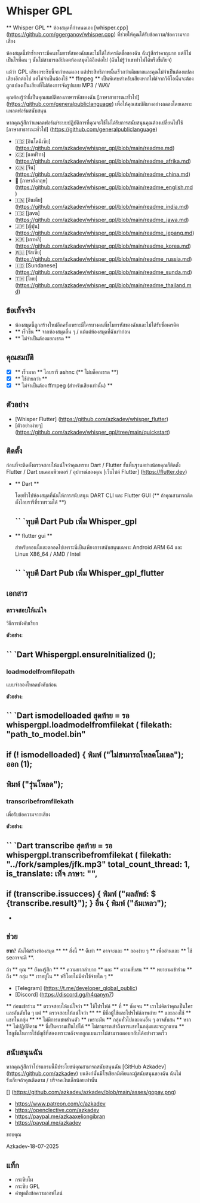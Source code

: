 # Whisper GPL 

** Whisper GPL ** ห้องสมุดที่กำหนดเอง [whisper.cpp] (https://github.com/ggerganov/whisper.cpp) ที่ช่วยให้คุณได้รับข้อความ/ข้อความจากเสียง

ห้องสมุดนี้ทำซ้ำเพราะมีคนขโมยรหัสของฉันและไม่ได้ใส่เครดิตชื่อของฉัน ฉันรู้สึกรำคาญมาก แต่ก็ไม่เป็นไรที่คน ๆ นั้นไม่สามารถอัปเดตห้องสมุดได้อีกต่อไป (ฉันไม่รู้ว่าเขาทำไม่ได้หรือขี้เกียจ)

แม้ว่า GPL เสียงกระซิบนี้จะกำหนดเอง แต่ประสิทธิภาพนั้นเร็วกว่าเดิมมากและคุณไม่จำเป็นต้องแปลงเสียงอีกต่อไป แต่ไม่จำเป็นต้องใช้ ** ffmpeg ** เป็นพิเศษสำหรับเสียงหากไฟล์จากวิดีโอนั้นจะต้องถูกแปลงเป็นเสียงที่ไม่ต้องการจัดรูปแบบ MP3 / WAV

คุณต้องรู้ว่านี่เป็นคุณสมบัติของภาษารหัสของฉัน [ภาษาสาธารณะทั่วไป] (https://github.com/generalpubliclanguage) เพื่อให้คุณสมบัติบางอย่างลดลงโดยเฉพาะแพลตฟอร์มสนับสนุน

หากคุณรู้สึกว่าแพลตฟอร์ม/ระบบปฏิบัติการที่คุณจะใช้ไม่ได้รับการสนับสนุนคุณต้องเปลี่ยนไปใช้ [ภาษาสาธารณะทั่วไป] (https://github.com/generalpubliclanguage)

- 🇮🇩 [อินโดนีเซีย] (https://github.com/azkadev/whisper_gpl/blob/main/readme.md)
- 🇨🇿 [แอฟริกา] (https://github.com/azkadev/whisper_gpl/blob/main/readme_afrika.md)
- 🇨🇳 [จีน] (https://github.com/azkadev/whisper_gpl/blob/main/readme_china.md)
- 🏴󠁧󠁢󠁥󠁮󠁧󠁿 [ภาษาอังกฤษ] (https://github.com/azkadev/whisper_gpl/blob/main/readme_english.md)
- 🇮🇳 [อินเดีย] (https://github.com/azkadev/whisper_gpl/blob/main/readme_india.md)
- 🇮🇩 [java] (https://github.com/azkadev/whisper_gpl/blob/main/readme_jawa.md)
- 🇯🇵 [ญี่ปุ่น] (https://github.com/azkadev/whisper_gpl/blob/main/readme_jepang.md)
- 🇰🇷 [เกาหลี] (https://github.com/azkadev/whisper_gpl/blob/main/readme_korea.md)
- 🇷🇺 [รัสเซีย] (https://github.com/azkadev/whisper_gpl/blob/main/readme_russia.md)
- 🇮🇩 [Sundanese] (https://github.com/azkadev/whisper_gpl/blob/main/readme_sunda.md)
- 🇹🇭 [ไทย] (https://github.com/azkadev/whisper_gpl/blob/main/readme_thailand.md)

## ข้อเท็จจริง

- ห้องสมุดนี้ถูกสร้างใหม่อีกครั้งเพราะมีใครบางคนที่ขโมยรหัสของฉันและไม่ได้รับชื่อเครดิต
- ** เร็วขึ้น ** จากห้องสมุดอื่น ๆ / แม้แต่ห้องสมุดที่ฉันทำก่อน
- ** ไม่จำเป็นต้องแยกเธรด **

## คุณสมบัติ

- [x] ** เร็วมาก ** ไลบรารี ashnc (** ไม่บล็อกเธรด **)
- [x] ** ใช้ง่ายกว่า **
- [x] ** ไม่จำเป็นต้อง ffmpeg (สำหรับเสียงเท่านั้น) **

## ตัวอย่าง

- [Whisper Flutter] (https://github.com/azkadev/whisper_flutter)
- [ตัวอย่างง่ายๆ] (https://github.com/azkadev/whisper_gpl/tree/main/quickstart)

## ติดตั้ง

ก่อนที่จะติดตั้งตรวจสอบให้แน่ใจว่าคุณทราบ Dart / Flutter ขั้นพื้นฐานอย่างน้อยคุณก็ติดตั้ง Flutter / Dart บนคอมพิวเตอร์ / อุปกรณ์ของคุณ [เว็บไซต์ Flutter] (https://flutter.dev)

- ** Dart **
  
  โดยทั่วไปห้องสมุดที่ฉันให้การสนับสนุน DART CLI และ Flutter GUI (** ถ้าคุณสามารถติดตั้งไลบรารีที่รวบรวมได้ **)

  `` `ทุบตี
  Dart Pub เพิ่ม Whisper_gpl
  -

- ** flutter gui **
  
  สำหรับตอนนี้และตลอดไปเพราะนี่เป็นเพียงการสนับสนุนเฉพาะ Android ARM 64 และ Linux X86_64 / AMD / Intel

  `` `ทุบตี
  Dart Pub เพิ่ม Whisper_gpl_flutter
  -

## เอกสาร

### ตรวจสอบให้แน่ใจ

วิธีการบังคับเรียก

**ตัวอย่าง:**

`` `Dart
  Whispergpl.ensureInitialized ();
-


### loadmodelfromfilepath

แบบจำลองโหลดบังคับก่อน

**ตัวอย่าง:**

`` `Dart
  ismodelloaded สุดท้าย = รอ whispergpl.loadmodelfromfilekat (
    filekath: "path_to_model.bin"
  -
  if (! ismodelloaded) {
    พิมพ์ ("ไม่สามารถโหลดโมเดล");
    ออก (1);
  -
  พิมพ์ ("รุ่นโหลด");
-

### transcribefromfilekath

เพื่อรับข้อความจากเสียง

**ตัวอย่าง:**

`` `Dart
  transcribe สุดท้าย = รอ whispergpl.transcribefromfilekat (
    filekath: "../fork/samples/jfk.mp3"
    total_count_thread: 1,
    is_translate: เท็จ
    ภาษา: "",
  -
  
  if (transcribe.issucces) {
    พิมพ์ ("ผลลัพธ์: $ {transcribe.result}");
  } อื่น {
    พิมพ์ ("ล้มเหลว");
  -
-


## ช่วย

**ยาก**? ฉันได้สร้างห้องสมุด ** ** สิ่งนี้ ** ดีเท่า ** อาจจะและ ** ลองง่าย ๆ ** เพื่ออ่านและ ** ใช้ seอาจจะดี **. 

ถ้า ** คุณ ** ยังคงรู้สึก ** ** ความยากลำบาก ** และ ** ความสับสน ** ** พยายามเข้าร่วม ** ถึง ** กลุ่ม ** เราอยู่ใน ** ฟรีโดยไม่มีค่าใช้จ่ายใด ๆ **

- [Telegram] (https://t.me/developer_global_public)
- [Discord] (https://discord.gg/h4qanyn7)

** ก่อนเข้าร่วม ** ตรวจสอบให้แน่ใจว่า ** ใช้โปรไฟล์ ** ที่ ** ชัดเจน ** เราไม่คิดว่าคุณเป็นใครและอันดับใด ๆ แต่ ** ตรวจสอบให้แน่ใจว่า ** ** มีชื่อผู้ใช้และโปรไฟล์ภาพถ่าย ** และลองใช้ ** แชทในกลุ่ม ** ** ไม่มีการแชทส่วนตัว ** เพราะมัน ** กลุ่มทั่วไปและคนอื่น ๆ อาจสับสน ** หาก ** ไม่ปฏิบัติตาม ** นี่เป็นความเป็นไปได้ ** ไม่สามารถเข้าถึงการแชทในกลุ่มและจะถูกแบน ** โซลูชันในการใช้บัญชีที่สองเพราะหลังจากถูกแบนเราไม่สามารถตอบกลับได้อย่างรวดเร็ว

## สนับสนุนฉัน

หากคุณรู้สึกว่าโปรแกรมนี้มีประโยชน์คุณสามารถสนับสนุนฉัน [GitHub Azkadev] (https://github.com/azkadev) บนลิงก์นั้นมีโซเชียลมีเดียและผู้สนับสนุนของฉัน ฉันไม่รังเกียจถ้าคุณติดตาม / บริจาคเงินเล็กน้อยเท่านั้น

[] (https://github.com/azkadev/azkadev/blob/main/asses/gopay.png)

- https://www.patreon.com/c/azkadev
- https://openclective.com/azkadev
- https://paypal.me/azkaaxeliongibran
- https://paypal.me/azkadev

ขอบคุณ

Azkadev-18-07-2025

## แท็ก

- กระซิบโผ
- กระซิบ GPL 
- คำพูดถึงข้อความออฟไลน์